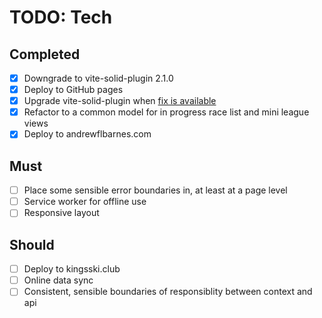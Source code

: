 # TODO: Tech

## Completed

- [x] Downgrade to vite-solid-plugin 2.1.0
- [x] Deploy to GitHub pages
- [x] Upgrade vite-solid-plugin when [fix is available][vite-build-bug]
- [x] Refactor to a common model for in progress race list and mini league views
- [x] Deploy to andrewflbarnes.com

## Must

- [ ] Place some sensible error boundaries in, at least at a page level
- [ ] Service worker for offline use
- [ ] Responsive layout

## Should

- [ ] Deploy to kingsski.club
- [ ] Online data sync
- [ ] Consistent, sensible boundaries of responsiblity between context and api

[vite-build-bug]: https://github.com/solidjs/vite-plugin-solid/issues/164
